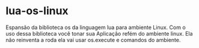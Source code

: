 # lua-os-linux
Espansão da biblioteca os da linguagem lua para ambiente Linux. Com o uso dessa biblioteca você tonar sua Aplicação refém do ambiente linux. Ela não reinventa a roda ela vai usar os.execute e comandos do ambiente.


